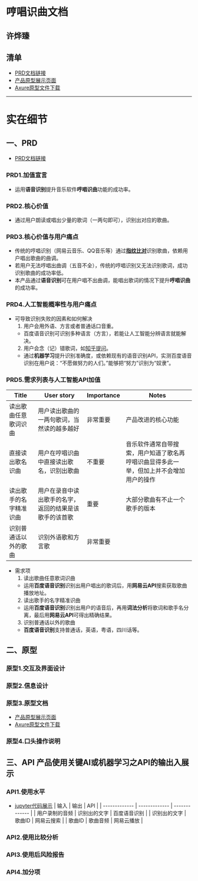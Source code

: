 # 哼唱识曲文档
## 许烨臻
## 清单
* [PRD文档链接](https://github.com/Tumaorou/API_ML_AI/blob/master/PRD.md)
* [产品原型展示页面](https://tumaorou.github.io/API_ML_AI/#g=1&p=%E9%A6%96%E9%A1%B5)
* [Axure原型文件下载](https://github.com/Tumaorou/API_ML_AI/blob/gh-pages/rp/%E5%93%BC%E5%94%B1%E8%AF%86%E6%9B%B2.rp?raw=true)
------
# 实在细节
## 一、PRD
* [PRD文档链接](https://github.com/Tumaorou/API_ML_AI/blob/master/PRD.md)
### PRD1.加值宣言
* 运用**语音识别**提升音乐软件**哼唱识曲**功能的成功率。
### PRD2.核心价值
* 通过用户朗读或唱出少量的歌词（一两句即可），识别出对应的歌曲。
### PRD3.核心价值与用户痛点
* 传统的哼唱识别（网易云音乐、QQ音乐等）通过[**指纹比对**](https://blog.csdn.net/sinat_38682860/article/details/80735513)识别歌曲，依赖用户唱出歌曲的曲调。
* 若用户无法哼唱出曲调（五音不全），传统的哼唱识别又无法识别歌词，成功识别歌曲的成功率低。
* 本产品通过**语音识别**可在用户唱不出曲调，能唱出歌词的情况下提升**哼唱识曲**的成功率。
### PRD4.人工智能概率性与用户痛点
* 可导致识别失败的因素和如何解决
  1. 用户会用外语、方言或者普通话口音重。
    - 百度语音识别可识别多种语言（方言），若能让人工智能分辨语言就能解决。
  2. 用户会念（记）错歌词，如[知乎提问](https://www.zhihu.com/question/297225697/answer/508864493)。
    - 通过**机器学习**提升识别准确度，或依赖现有的语音识别API，实测百度语音识别在用户说：“不愿做努力的人们。”能够把“努力”识别为“奴隶”。
### PRD5.需求列表与人工智能API加值
| **Title**   |    **User story**   |  **Importance**|     **Notes**    |
| ------------- | ------------- |------------- |------------- |
| 读出歌曲任意歌词识曲 | 用户读出歌曲的一两句歌词，当然读的越多越好 | 非常重要 | 产品改进的核心功能 |
| 直接读出歌名识曲 | 用户在哼唱识曲中直接读出歌名，识别出歌曲 | 不重要 | 音乐软件通常自带搜索，用户知道了歌名再哼唱识曲显得多此一举，但加上并不会增加用户的操作 |
| 读出歌手的名字精准识曲 | 用户在录音中读出歌手的名字，返回的结果是该歌手的该首歌 | 重要 | 大部分歌曲有不止一个歌手的版本 |
| 识别普通话以外的歌曲 | 识别外语歌和方言歌 | 非常重要 | |

* 需求项
  1. 读出歌曲任意歌词识曲
    - 运用**百度语音识别**识别出用户唱出的歌词后，用**网易云API**搜索获取歌曲播放地址。
  2. 读出歌手的名字精准识曲
    - 运用**百度语音识别**识别出用户的语音后，再用**词法分析**将歌词和歌手名分离，最后用**网易云API**可得出精确结果。
  3. 识别普通话以外的歌曲
    - **百度语音识别**支持普通话，英语，粤语，四川话等。 

## 二、原型
### 原型1.交互及界面设计
### 原型2.信息设计
### 原型3.原型文档
* [产品原型展示页面](https://tumaorou.github.io/API_ML_AI/#g=1&p=%E9%A6%96%E9%A1%B5)
* [Axure原型文件下载](https://github.com/Tumaorou/API_ML_AI/blob/gh-pages/rp/%E5%93%BC%E5%94%B1%E8%AF%86%E6%9B%B2.rp?raw=true)
### 原型4.口头操作说明

## 三、API 产品使用关键AI或机器学习之API的输出入展示
### API1.使用水平
* [jupyter代码展示](https://github.com/Tumaorou/API_ML_AI/blob/master/API_ML_AI.ipynb)
| 输入 | 输出 | API |
| ------------- | ------------- | ------------- |
| 用户录制的音频 | 识别出的文字 | 百度语音识别 |
| 识别出的文字 | 歌曲ID | 网易云搜索 |
| 歌曲ID | 歌曲音频 | 网易云播放 |

### API2.使用比较分析
### API3.使用后风险报告
### API4.加分项
